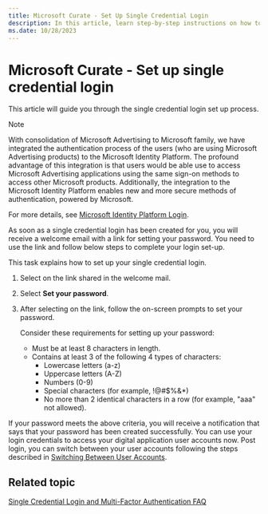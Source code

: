 ```yaml
---
title: Microsoft Curate - Set Up Single Credential Login
description: In this article, learn step-by-step instructions on how to set up a single credential login.
ms.date: 10/28/2023
---
```


# Microsoft Curate - Set up single credential login

This article will guide you through the single credential login set up process.

> [!NOTE]
> With consolidation of Microsoft Advertising to Microsoft family, we have integrated the authentication process of the users (who are using Microsoft Advertising products) to the Microsoft Identity Platform. The profound advantage of this integration is that users would be able use to access Microsoft Advertising applications using the same sign-on methods to access other Microsoft products. Additionally, the integration to the Microsoft Identity Platform enables new and more secure methods of authentication, powered by Microsoft.
>
> For more details, see [Microsoft Identity Platform Login](microsoft-identity-platform-login.md).

As soon as a single credential login has been created for you, you will receive a welcome email with a link for setting your password. You need to use the link and follow below steps to complete your login set-up.

This task explains how to set up your single credential login.

1. Select on the link shared in the welcome mail.
1. Select **Set your password**.
1. After selecting on the link, follow the on-screen prompts to set your password.

    Consider these requirements for setting up your password:
    - Must be at least 8 characters in length.
    - Contains at least 3 of the following 4 types of characters:
      - Lowercase letters (a-z)
      - Uppercase letters (A-Z)
      - Numbers (0-9)
      - Special characters (for example, !@#$%&\*)
      - No more than 2 identical characters in a row (for example, "aaa" not allowed).

If your password meets the above criteria, you will receive a notification that says that your password has been created successfully. You can use your login credentials to access your digital application user accounts now. Post login, you can switch between your user accounts following the steps described in [Switching Between User Accounts](switching-between-user-accounts.md).

## Related topic

[Single Credential Login and Multi-Factor Authentication FAQ](single-credential-login-and-multi-factor-authentication-faq.md)
